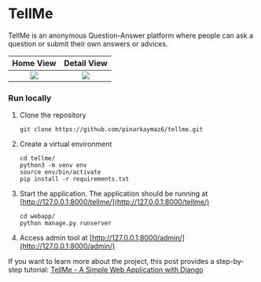 # TellMe
TellMe is an anonymous Question-Answer platform where people can ask a question or submit their own answers or advices. 

Home View             |  Detail View
:-------------------------:|:-------------------------:
![](https://pinarkaymaz6.github.io/images/tellme/index.png)  |  ![](https://pinarkaymaz6.github.io/images/tellme/detail.png)

### Run locally

1. Clone the repository
    ```shell
    git clone https://github.com/pinarkaymaz6/tellme.git
    ```
2. Create a virtual environment
    ```shell
    cd tellme/
    python3 -m venv env
    source env/bin/activate
    pip install -r requirements.txt
    ```
3. Start the application. The application should be running at [http://127.0.0.1:8000/tellme/](http://127.0.0.1:8000/tellme/)
    ```shell
    cd webapp/
    python manage.py runserver
    ```
4. Access admin tool at [http://127.0.0.1:8000/admin/](http://127.0.0.1:8000/admin/)


If you want to learn more about the project, this post provides a step-by-step tutorial: [TellMe - A Simple Web Application with Django](https://pinarkaymaz6.github.io/tellme/)